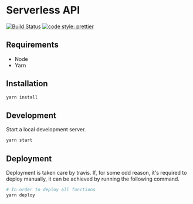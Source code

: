 # Serverless API

[![Build Status](https://travis-ci.org/brokalys/sls-api.svg?branch=master)](https://travis-ci.org/brokalys/sls-api)
[![code style: prettier](https://img.shields.io/badge/code_style-prettier-ff69b4.svg?style=flat-square)](https://github.com/prettier/prettier)

## Requirements
- Node
- Yarn

## Installation
```sh
yarn install
```

## Development
Start a local development server.
```sh
yarn start
```

## Deployment
Deployment is taken care by travis. If, for some odd reason, it's required to deploy manually, it can be achieved by running the following command.

```sh
# In order to deploy all functions
yarn deploy
```

